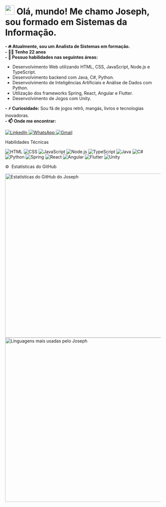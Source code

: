 <h1 align="left">
  <img src="https://raw.githubusercontent.com/kaueMarques/kaueMarques/master/hi.gif" height="30px">
  Olá, mundo! Me chamo Joseph, sou formado em Sistemas da Informação.
</h1>
<p align="left">
  <strong>- 🔥 Atualmente, sou um Analista de Sistemas em formação.</strong><br>
  <strong>- 👩‍💻 Tenho 22 anos</strong><br>
  <strong>- 🌱 Possuo habilidades nas seguintes áreas:</strong>
</p>
<ul>
  <li>Desenvolvimento Web utilizando HTML, CSS, JavaScript, Node.js e TypeScript.</li>
  <li>Desenvolvimento backend com Java, C#, Python.</li>
  <li>Desenvolvimento de Inteligências Artificiais e Análise de Dados com Python.</li>
  <li>Utilização dos frameworks Spring, React, Angular e Flutter.</li>
  <li>Desenvolvimento de Jogos com Unity.</li>
</ul>
<p align="left">
  <strong>- ⚡ Curiosidade:</strong> Sou fã de jogos retrô, mangás, livros e tecnologias inovadoras.<br>
  <strong>- 📫 Onde me encontrar:</strong>
</p>
<p align="left">
  <a href="https://www.linkedin.com/in/josephcostaribeiro/">
    <img src="https://img.shields.io/badge/LinkedIn-0077B5?style=for-the-badge&logo=linkedin&logoColor=white" alt="LinkedIn">
  </a>
  <a href="https://wa.me/5598985034848">
    <img src="https://img.shields.io/badge/WhatsApp-25D366?style=for-the-badge&logo=whatsapp&logoColor=white" alt="WhatsApp">
  </a>
  <a href="mailto:jojojosephdacostaribeiro@gmail.com">
    <img src="https://img.shields.io/badge/Gmail-D14836?style=for-the-badge&logo=gmail&logoColor=white" alt="Gmail">
  </a>
</p>
Habilidades Técnicas
<p align="left">
  <img src="https://img.shields.io/badge/-HTML-05122A?style=flat&logo=HTML5" alt="HTML">
  <img src="https://img.shields.io/badge/-CSS-05122A?style=flat&logo=CSS3&logoColor=1572B6" alt="CSS">
  <img src="https://img.shields.io/badge/-JavaScript-05122A?style=flat&logo=javascript" alt="JavaScript">
  <img src="https://img.shields.io/badge/-Node.js-05122A?style=flat&logo=node.js" alt="Node.js">
  <img src="https://img.shields.io/badge/-TypeScript-05122A?style=flat&logo=typescript" alt="TypeScript">
  <img src="https://img.shields.io/badge/-Java-05122A?style=flat&logo=java" alt="Java">
  <img src="https://img.shields.io/badge/-C%23-05122A?style=flat&logo=c-sharp" alt="C#">
  <img src="https://img.shields.io/badge/-Python-05122A?style=flat&logo=python" alt="Python">
  <img src="https://img.shields.io/badge/-Spring-05122A?style=flat&logo=spring" alt="Spring">
  <img src="https://img.shields.io/badge/-React-05122A?style=flat&logo=react" alt="React">
  <img src="https://img.shields.io/badge/-Angular-05122A?style=flat&logo=angular" alt="Angular">
  <img src="https://img.shields.io/badge/-Flutter-05122A?style=flat&logo=flutter" alt="Flutter">
  <img src="https://img.shields.io/badge/-Unity-05122A?style=flat&logo=unity" alt="Unity">
</p>
⚙️  Estatísticas do GitHub
<p align="left">
  <img width="530em" src="https://github-readme-stats.vercel.app/api?username=josephDcostaR&show_icons=true&theme=vision-friendly-dark" alt="Estatísticas do GitHub do Joseph">
  <img width="530em" src="https://github-readme-stats.vercel.app/api/top-langs/?username=josephDcostaR&layout=compact&theme=vision-friendly-dark" alt="Linguagens mais usadas pelo Joseph">
</p>
